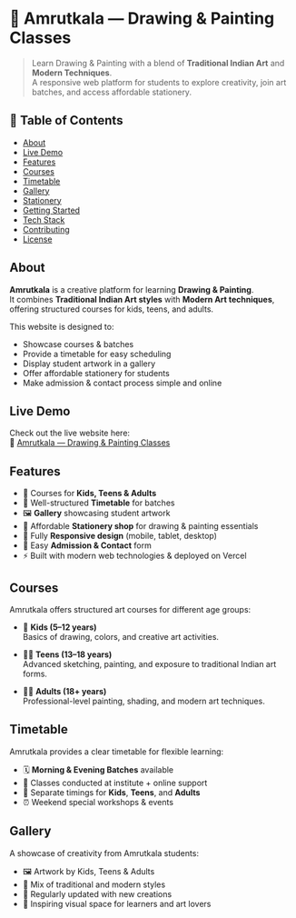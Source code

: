 # 🎨 Amrutkala — Drawing & Painting Classes

> Learn Drawing & Painting with a blend of **Traditional Indian Art** and **Modern Techniques**.  
> A responsive web platform for students to explore creativity, join art batches, and access affordable stationery.

## 🚀 Table of Contents

- [About](#about)  
- [Live Demo](#live-demo)  
- [Features](#features)  
- [Courses](#courses)  
- [Timetable](#timetable)  
- [Gallery](#gallery)  
- [Stationery](#stationery)  
- [Getting Started](#getting-started)  
- [Tech Stack](#tech-stack)  
- [Contributing](#contributing)  
- [License](#license)

## About

**Amrutkala** is a creative platform for learning **Drawing & Painting**.  
It combines **Traditional Indian Art styles** with **Modern Art techniques**, offering structured courses for kids, teens, and adults.  

This website is designed to:  
- Showcase courses & batches  
- Provide a timetable for easy scheduling  
- Display student artwork in a gallery  
- Offer affordable stationery for students  
- Make admission & contact process simple and online

## Live Demo

Check out the live website here:  
🔗 [Amrutkala — Drawing & Painting Classes](https://amrutkala.vercel.app/)


## Features

- 🎨 Courses for **Kids, Teens & Adults**  
- 📅 Well-structured **Timetable** for batches  
- 🖼️ **Gallery** showcasing student artwork  
- 🛒 Affordable **Stationery shop** for drawing & painting essentials  
- 📱 Fully **Responsive design** (mobile, tablet, desktop)  
- 📩 Easy **Admission & Contact** form  
- ⚡ Built with modern web technologies & deployed on Vercel  

## Courses

Amrutkala offers structured art courses for different age groups:

- 🧒 **Kids (5–12 years)**  
  Basics of drawing, colors, and creative art activities.  

- 👦👧 **Teens (13–18 years)**  
  Advanced sketching, painting, and exposure to traditional Indian art forms.  

- 👩‍🎨 **Adults (18+ years)**  
  Professional-level painting, shading, and modern art techniques.  

## Timetable

Amrutkala provides a clear timetable for flexible learning:  

- 🗓️ **Morning & Evening Batches** available  
- 📍 Classes conducted at institute + online support  
- 🧒 Separate timings for **Kids**, **Teens**, and **Adults**  
- ⏰ Weekend special workshops & events  

## Gallery

A showcase of creativity from Amrutkala students:

- 🖼️ Artwork by Kids, Teens & Adults  
- 🎨 Mix of traditional and modern styles  
- 🌟 Regularly updated with new creations  
- 📸 Inspiring visual space for learners and art lovers  

